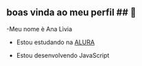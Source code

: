 ## boas vinda ao meu perfil ## 💜

-Meu nome è Ana Lìvia

* Estou estudando na [ALURA](https://alura.com.br)

* Estou desenvolvendo  JavaScript
